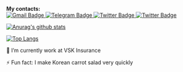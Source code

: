 <p>
  <b>My contacts:</b>
  <br>
  <a href="mailto:pickle@ashikov.ru">
    <img src="https://img.shields.io/badge/-Gmail-c14438?style=for-the-badge&logo=Gmail&logoColor=white" alt="Gmail Badge">
  </a>
  <a href="https://t.me/it_heisenberg">
    <img src="https://img.shields.io/badge/-telegram-0088cc?style=for-the-badge&logo=telegram&logoColor=white" alt="Telegram Badge">
  </a>
  <a href="https://twitter.com/it_heisenberg">
    <img src="https://img.shields.io/badge/-Twitter-1d9bf0?style=for-the-badge&logo=twitter&logoColor=white" alt="Twitter Badge">
  </a>
  <a href="https://linkedin.com/in/ashikovroman">
    <img src="https://img.shields.io/badge/LinkedIn-0077B5?style=for-the-badge&logo=linkedin&logoColor=white" alt="Twitter Badge">
  </a>
</p>

[![Anurag's github stats](https://github-readme-stats.vercel.app/api?username=ashikov&show_icons=true)](https://github.com/ashikov)

<!--
**ashikov/ashikov** is a ✨ _special_ ✨ repository because its `README.md` (this file) appears on your GitHub profile.
Here are some ideas to get you started:
- 🔭 I’m currently working on ...
- 🌱 I’m currently learning ...
- 👯 I’m looking to collaborate on ...
- 🤔 I’m looking for help with ...
- 💬 Ask me about ...
- 📫 How to reach me: ...
- 😄 Pronouns: ...
- ⚡ Fun fact: ...
-->

[![Top Langs](https://github-readme-stats.vercel.app/api/top-langs/?username=ashikov&layout=compact)](https://github.com/anuraghazra/github-readme-stats)

🔭 I’m currently work at VSK Insurance

⚡ Fun fact: I make Korean carrot salad very quickly
